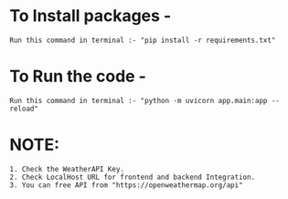 # To Install packages - 
    Run this command in terminal :- "pip install -r requirements.txt"

# To Run the code -
    Run this command in terminal :- "python -m uvicorn app.main:app --reload"

# NOTE: 
    1. Check the WeatherAPI Key.
    2. Check LocalHost URL for frontend and backend Integration.
    3. You can free API from "https://openweathermap.org/api"